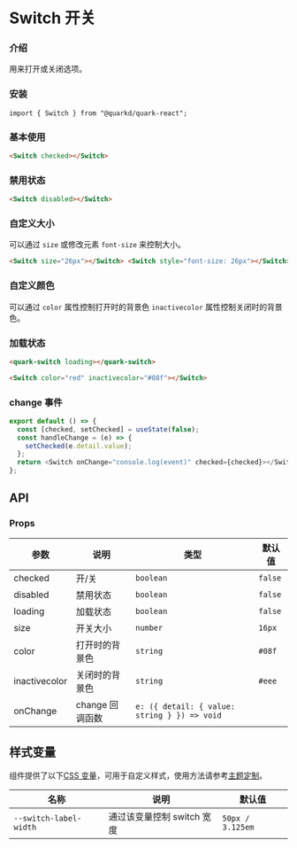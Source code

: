 # Switch 开关

### 介绍

用来打开或关闭选项。

### 安装

```tsx
import { Switch } from "@quarkd/quark-react";
```

### 基本使用

```html
<Switch checked></Switch>
```

### 禁用状态

```html
<Switch disabled></Switch>
```

### 自定义大小

可以通过 `size` 或修改元素 `font-size` 来控制大小。

```html
<Switch size="26px"></Switch> <Switch style="font-size: 26px"></Switch>
```

### 自定义颜色

可以通过 `color` 属性控制打开时的背景色 `inactivecolor` 属性控制关闭时的背景色。

### 加载状态

```html
<quark-switch loading></quark-switch>
```

```html
<Switch color="red" inactivecolor="#08f"></Switch>
```

### change 事件

```js
export default () => {
  const [checked, setChecked] = useState(false);
  const handleChange = (e) => {
    setChecked(e.detail.value);
  };
  return <Switch onChange="console.log(event)" checked={checked}></Switch>;
};
```

## API

### Props

| 参数     | 说明            | 类型               | 默认值  |
| -------- | --------------- | ---------------- | ------- |
| checked  | 开/关           | `boolean`         | `false` |
| disabled | 禁用状态         | `boolean`         | `false` |
| loading  | 加载状态         | `boolean`         | `false` |
| size     | 开关大小         | `number`          | `16px ` |
| color    | 打开时的背景色    | `string`          | `#08f`  |
| inactivecolor   | 关闭时的背景色     | `string`  | `#eee`  |
| onChange | change 回调函数 | `e: ({ detail: { value: string } }) => void` |

## 样式变量

组件提供了以下[CSS 变量](https://developer.mozilla.org/zh-CN/docs/Web/CSS/Using_CSS_custom_properties)，可用于自定义样式，使用方法请参考[主题定制](#/zh-CN/guide/theme)。

| 名称                   | 说明                       | 默认值           |
| ---------------------- | -------------------------- | ---------------- |
| `--switch-label-width` | 通过该变量控制 switch 宽度 | `50px / 3.125em` |
